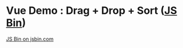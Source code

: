 # Vue Demo : Drag + Drop + Sort ([JS Bin](http://jsbin.com/gupebi/edit?html,js,output))
<a class="jsbin-embed" href="http://jsbin.com/gupebi/embed?html,js,output">JS Bin on jsbin.com</a><script src="http://static.jsbin.com/js/embed.min.js?3.40.2"></script>
